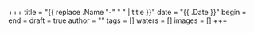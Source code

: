 +++
title = "{{ replace .Name "-" " " | title }}"
date = "{{ .Date }}"
begin = 
end =
draft = true
author = ""
tags = []
waters = []
images = []
+++
